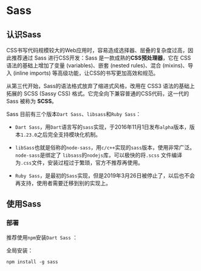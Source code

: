 # Sass

## 认识Sass

CSS书写代码规模较大的Web应用时，容易造成选择器、层叠的复杂度过高，因此推荐通过 Sass 进行CSS开发：Sass 是一款成熟的**CSS预处理器**，它在 CSS 语法的基础上增加了变量 (variables)、嵌套 (nested rules)、混合 (mixins)、导入 (inline imports) 等高级功能，让CSS的书写更加高效和规范。



从第三代开始，Sass的语法格式放弃了缩进式风格，改用在 CSS3 语法的基础上拓展的 SCSS (Sassy CSS) 格式。它完全向下兼容普通的CSS代码，这一代的 Sass 被称为 **SCSS**。 



Sass 目前有三个版本`Dart Sass`、`libsass`和`Ruby Sass`：

- `Dart Sass`，用`Dart`语言写的`sass`实现，于2016年11月1日发布`alpha`版本，版本`1.23.0`之后完全支持模块化机制。

- `libSass`也就是俗称的`node-sass`，用`c/c++`实现的`sass`版本，使用非常广泛。 `node-sass`是绑定了 `libsass`的`nodejs`库，可以极快的将`.scss` 文件编译为`.css`文件，安装过程过于繁琐，官方不推荐再使用。

- `Ruby Sass`，是最初的`Sass`实现，但是2019年3月26日被停止了，以后也不会再支持，使用者需要迁移到别的实现上。



## 使用Sass

### 部署

推荐使用`npm`安装`Dart Sass` ：



全局安装：

```
npm install -g sass
```

